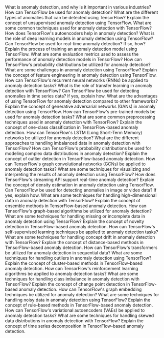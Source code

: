 What is anomaly detection, and why is it important in various industries?
How can TensorFlow be used for anomaly detection?
What are the different types of anomalies that can be detected using TensorFlow?
Explain the concept of unsupervised anomaly detection using TensorFlow.
What are some common techniques used for anomaly detection with TensorFlow?
How does TensorFlow's autoencoders help in anomaly detection?
What is the role of deep learning models in anomaly detection using TensorFlow?
Can TensorFlow be used for real-time anomaly detection? If so, how?
Explain the process of training an anomaly detection model using TensorFlow.
What are some evaluation metrics used to assess the performance of anomaly detection models in TensorFlow?
How can TensorFlow's probability distributions be utilized for anomaly detection?
What are some challenges in anomaly detection using TensorFlow?
Explain the concept of feature engineering in anomaly detection using TensorFlow.
How can TensorFlow's recurrent neural networks (RNNs) be applied to anomaly detection tasks?
What is the role of transfer learning in anomaly detection with TensorFlow?
Can TensorFlow be used for detecting anomalies in time series data? If yes, explain how.
What are the advantages of using TensorFlow for anomaly detection compared to other frameworks?
Explain the concept of generative adversarial networks (GANs) in anomaly detection using TensorFlow.
How can TensorFlow's pre-trained models be used for anomaly detection tasks?
What are some common preprocessing techniques used in anomaly detection with TensorFlow?
Explain the concept of one-class classification in TensorFlow-based anomaly detection.
How can TensorFlow's LSTM (Long Short-Term Memory) networks be utilized for anomaly detection?
What are the different approaches to handling imbalanced data in anomaly detection with TensorFlow?
How can TensorFlow's probability distributions be used for modeling complex data distributions in anomaly detection?
Explain the concept of outlier detection in TensorFlow-based anomaly detection.
How can TensorFlow's graph convolutional networks (GCNs) be applied to anomaly detection tasks?
What are some techniques for visualizing and interpreting the results of anomaly detection using TensorFlow?
How does TensorFlow's streaming API support real-time anomaly detection?
Explain the concept of density estimation in anomaly detection using TensorFlow.
Can TensorFlow be used for detecting anomalies in image or video data? If yes, explain how.
What are some techniques for handling high-dimensional data in anomaly detection with TensorFlow?
Explain the concept of ensemble methods in TensorFlow-based anomaly detection.
How can TensorFlow's graph-based algorithms be utilized for anomaly detection?
What are some techniques for handling missing or incomplete data in anomaly detection using TensorFlow?
Explain the concept of novelty detection in TensorFlow-based anomaly detection.
How can TensorFlow's self-supervised learning techniques be applied to anomaly detection tasks?
What are some techniques for handling concept drift in anomaly detection with TensorFlow?
Explain the concept of distance-based methods in TensorFlow-based anomaly detection.
How can TensorFlow's transformers be utilized for anomaly detection in sequential data?
What are some techniques for handling outliers in anomaly detection using TensorFlow?
Explain the concept of cluster-based methods in TensorFlow-based anomaly detection.
How can TensorFlow's reinforcement learning algorithms be applied to anomaly detection tasks?
What are some techniques for handling class imbalance in anomaly detection with TensorFlow?
Explain the concept of change point detection in TensorFlow-based anomaly detection.
How can TensorFlow's graph embedding techniques be utilized for anomaly detection?
What are some techniques for handling noisy data in anomaly detection using TensorFlow?
Explain the concept of rule-based methods in TensorFlow-based anomaly detection.
How can TensorFlow's variational autoencoders (VAEs) be applied to anomaly detection tasks?
What are some techniques for handling skewed data distributions in anomaly detection with TensorFlow?
Explain the concept of time series decomposition in TensorFlow-based anomaly detection.